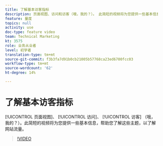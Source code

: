 ```yaml
---
title: 了解基本访客指标
description: 页面视图、访问和访客（哦，我的？）。 此简短的视频将为您提供一些基本信息，帮助您了解这些主题，以了解网站流量。
feature: 量度
topics: null
activity: use
doc-type: feature video
team: Technical Marketing
kt: 3575
role: 业务从业者
level: 初学者
translation-type: tm+mt
source-git-commit: f3b3fa7d91b0cb21005b57768ca23ed6700fcc03
workflow-type: tm+mt
source-wordcount: '62'
ht-degree: 14%

---
```



# 了解基本访客指标

[!UICONTROL 页面视图]、 [!UICONTROL 访问]、 [!UICONTROL 访客] （哦，我的？）。此简短的视频将为您提供一些基本信息，帮助您了解这些主题，以了解网站流量。

>[!VIDEO](https://video.tv.adobe.com/v/28774/?quality=12)
